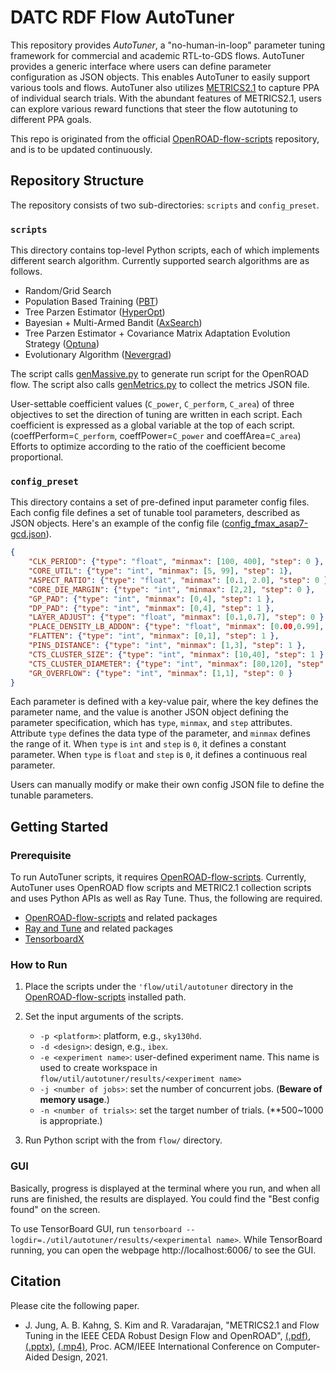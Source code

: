 # DATC RDF Flow AutoTuner

This repository provides _AutoTuner_, a "no-human-in-loop" parameter tuning framework for commercial and academic RTL-to-GDS flows. AutoTuner provides a generic interface where users can define parameter configuration as JSON objects. This enables AutoTuner to easily support various tools and flows. AutoTuner also utilizes [METRICS2.1](https://github.com/ieee-ceda-datc/datc-rdf-Metrics4ML) to capture PPA of individual search trials. With the abundant features of METRICS2.1, users can explore various reward functions that steer the flow autotuning to different PPA goals.

This repo is originated from the official [OpenROAD-flow-scripts](https://github.com/The-OpenROAD-Project/OpenROAD-flow-scripts/tree/2e0de4384ca207593c80aa297064f62187b0c666) repository, and is to be updated continuously.


## Repository Structure

The repository consists of two sub-directories: `scripts` and `config_preset`.

### `scripts`

This directory contains top-level Python scripts, each of which implements different search algorithm. Currently supported search algorithms are as follows.

* Random/Grid Search 
* Population Based Training ([PBT](https://deepmind.com/blog/article/population-based-training-neural-networks))
* Tree Parzen Estimator ([HyperOpt](http://hyperopt.github.io/hyperopt))
* Bayesian + Multi-Armed Bandit ([AxSearch](https://ax.dev/))
* Tree Parzen Estimator + Covariance Matrix Adaptation Evolution Strategy ([Optuna](https://optuna.org/))
* Evolutionary Algorithm ([Nevergrad](https://github.com/facebookresearch/nevergrad))

The script calls [genMassive.py](https://github.com/The-OpenROAD-Project/OpenROAD-flow-scripts/blob/2e0de4384ca207593c80aa297064f62187b0c666/flow/util/genMassive.py) to generate run script for the OpenROAD flow. 
The script also calls [genMetrics.py](https://github.com/The-OpenROAD-Project/OpenROAD-flow-scripts/blob/2e0de4384ca207593c80aa297064f62187b0c666/flow/util/genMetrics.py) to collect the metrics JSON file.

User-settable coefficient values (`C_power`, `C_perform`, `C_area`) of three objectives to set the direction of tuning are written in each script.
Each coefficient is expressed as a global variable at the top of each script.  (coeffPerform=`C_perform`, coeffPower=`C_power` and coeffArea=`C_area`)
Efforts to optimize according to the ratio of the coefficient become proportional.

### `config_preset`

This directory contains a set of pre-defined input parameter config files.
Each config file defines a set of tunable tool parameters, described as JSON objects.
Here's an example of the config file ([config_fmax_asap7-gcd.json](./config_preset/config_fmax_asap7-gcd.json)).

```json
{
    "CLK_PERIOD": {"type": "float", "minmax": [100, 400], "step": 0 },
    "CORE_UTIL": {"type": "int", "minmax": [5, 99], "step": 1},
    "ASPECT_RATIO": {"type": "float", "minmax": [0.1, 2.0], "step": 0 },
    "CORE_DIE_MARGIN": {"type": "int", "minmax": [2,2], "step": 0 },
    "GP_PAD": {"type": "int", "minmax": [0,4], "step": 1 },
    "DP_PAD": {"type": "int", "minmax": [0,4], "step": 1 },
    "LAYER_ADJUST": {"type": "float", "minmax": [0.1,0.7], "step": 0 },
    "PLACE_DENSITY_LB_ADDON": {"type": "float", "minmax": [0.00,0.99], "step": 0 },
    "FLATTEN": {"type": "int", "minmax": [0,1], "step": 1 },
    "PINS_DISTANCE": {"type": "int", "minmax": [1,3], "step": 1 },
    "CTS_CLUSTER_SIZE": {"type": "int", "minmax": [10,40], "step": 1 },
    "CTS_CLUSTER_DIAMETER": {"type": "int", "minmax": [80,120], "step": 1 },
    "GR_OVERFLOW": {"type": "int", "minmax": [1,1], "step": 0 }
}
```

Each parameter is defined with a key-value pair, where the key defines the parameter name, and the value is another JSON object defining the parameter specification, which has `type`, `minmax`, and `step` attributes. Attribute `type` defines the data type of the parameter, and `minmax` defines the range of it. When `type` is `int` and `step` is `0`, it defines a constant parameter. When `type` is `float` and `step` is `0`, it defines a continuous real parameter. 

Users can manually modify or make their own config JSON file to define the tunable parameters.


## Getting Started

### Prerequisite

To run AutoTuner scripts, it requires [OpenROAD-flow-scripts](https://github.com/The-OpenROAD-Project/OpenROAD-flow-scripts/tree/2e0de4384ca207593c80aa297064f62187b0c666). 
Currently, AutoTuner uses OpenROAD flow scripts and METRIC2.1 collection scripts and uses Python APIs as well as Ray Tune. Thus, the following are required.

- [OpenROAD-flow-scripts](https://github.com/The-OpenROAD-Project/OpenROAD-flow-scripts/tree/2e0de4384ca207593c80aa297064f62187b0c666) and related packages
- [Ray and Tune](https://docs.ray.io/en/latest/installation.html) and related packages
- [TensorboardX](https://github.com/lanpa/tensorboardX)


### How to Run

1. Place the scripts under the `'flow/util/autotuner` directory in the [OpenROAD-flow-scripts](https://github.com/The-OpenROAD-Project/OpenROAD-flow-scripts/tree/2e0de4384ca207593c80aa297064f62187b0c666) installed path.

2. Set the input arguments of the scripts.

    - `-p <platform>`: platform, e.g., `sky130hd`.
    - `-d <design>`: design, e.g., `ibex`.
    - `-e <experiment name>`: user-defined experiment name. This name is used to create workspace in `flow/util/autotuner/results/<experiment name>`
    - `-j <number of jobs>`: set the number of concurrent jobs. (**Beware of memory usage**.)
    - `-n <number of trials>`: set the target number of trials. (**500~1000 is appropriate.)

3. Run Python script with the from `flow/` directory.


### GUI 

Basically, progress is displayed at the terminal where you run, and when all runs are finished, the results are displayed. 
You could find the "Best config found" on the screen.

To use TensorBoard GUI, run `tensorboard --logdir=./util/autotuner/results/<experimental name>`. While TensorBoard running, you can open the webpage http://localhost:6006/ to see the GUI.

## Citation

Please cite the following paper.

* J. Jung, A. B. Kahng, S. Kim and R. Varadarajan, "METRICS2.1 and Flow Tuning in the IEEE CEDA Robust Design Flow and OpenROAD", [(.pdf)](https://vlsicad.ucsd.edu/Publications/Conferences/388/c388.pdf), [(.pptx)](https://vlsicad.ucsd.edu/Publications/Conferences/388/c388.pptx), [(.mp4)](https://vlsicad.ucsd.edu/Publications/Conferences/388/c388.mp4), Proc. ACM/IEEE International Conference on Computer-Aided Design, 2021.
